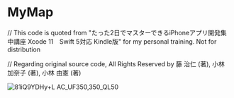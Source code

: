 # MyMap
// This code is quoted from "たった2日でマスターできるiPhoneアプリ開発集中講座 Xcode 11　Swift 5対応 Kindle版" for my personal training. Not for distribution

// Regarding original source code, All Rights Reserved by 藤 治仁 (著), 小林 加奈子 (著), 小林 由憲 (著)

![81iQ9YDHy+L _AC_UF350,350_QL50_](https://github.com/naetosuuke/MyMap/assets/118874380/9eb0064a-4714-4e75-9b44-5497b5a0682f)

